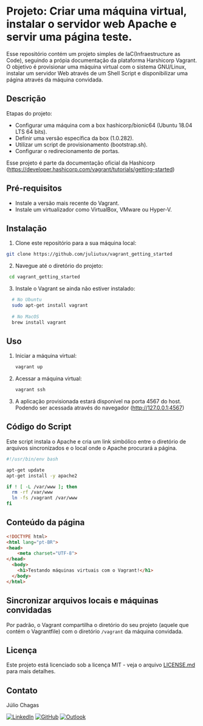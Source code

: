 # Projeto: Criar uma máquina virtual, instalar o servidor web Apache e servir uma página teste.

Esse repositório contém um projeto simples de IaC(Infraestructure as Code), seguindo a própia documentação da plataforma Harshicorp Vagrant. O objetivo é provisionar uma máquina virtual com o sistema GNU/Linux, instalar um servidor Web através de um Shell Script e disponibilizar uma página através da máquina convidada.

## Descrição

Etapas do projeto:

- Configurar uma máquina com a box hashicorp/bionic64 (Ubuntu 18.04 LTS 64 bits).
- Definir uma versão específica da box (1.0.282).
- Utilizar um script de provisionamento (bootstrap.sh).
- Configurar o redirecionamento de portas.

Esse projeto é parte da documentação oficial da Hashicorp (https://developer.hashicorp.com/vagrant/tutorials/getting-started)

## Pré-requisitos
- Instale a versão mais recente do Vagrant.
- Instale um virtualizador como VirtualBox, VMware ou Hyper-V.

## Instalação
1. Clone este repositório para a sua máquina local:
  ```sh
  git clone https://github.com/juliutux/vagrant_getting_started
  ```
2. Navegue até o diretório do projeto:
  ```sh
   cd vagrant_getting_started
  ```
3. Instale o Vagrant se ainda não estiver instalado:
  ```sh
    # No Ubuntu
    sudo apt-get install vagrant
    
    # No MacOS
    brew install vagrant
  ```

## Uso

1. Iniciar a máquina virtual:
    ```sh
    vagrant up
    ```
2. Acessar a máquina virtual:
    ```sh
    vagrant ssh
    ```
3. A aplicação provisionada estará disponível na porta 4567 do host. Podendo ser acessada através do navegador (http://127.0.0.1:4567)

## Código do Script

Este script instala o Apache e cria um link simbólico entre o diretório de arquivos sincronizados e o local onde o Apache procurará a página.

```bash
#!/usr/bin/env bash

apt-get update
apt-get install -y apache2

if ! [ -L /var/www ]; then
  rm -rf /var/www
  ln -fs /vagrant /var/www
fi
```
## Conteúdo da página
```html
<!DOCTYPE html> 
<html lang="pt-BR">
<head>
    <meta charset="UTF-8">
</head>
  <body> 
    <h1>Testando máquinas virtuais com o Vagrant!</h1> 
  </body> 
</html>
```
## Sincronizar arquivos locais e máquinas convidadas
Por padrão, o Vagrant compartilha o diretório do seu projeto (aquele que contém o Vagrantfile) com o diretório `/vagrant` da máquina convidada.

## Licença

Este projeto está licenciado sob a licença MIT - veja o arquivo [LICENSE.md](LICENSE.md) para mais detalhes.

## Contato

Júlio Chagas

[![LinkedIn](https://img.shields.io/badge/LinkedIn-000?style=for-the-badge&logo=linkedin&logoColor=0E76A8)](https://www.linkedin.com/in/julio-chagas/)
[![GitHub](https://img.shields.io/badge/GitHub-000?style=for-the-badge&logo=github&logoColor=white)](https://github.com/juliutux)
[![Outlook](https://img.shields.io/badge/Email-000?style=for-the-badge&logo=microsoft-outlook&logoColor=0078D4)](mailto:juliu12@outlook.com.br)

